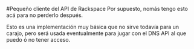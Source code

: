#Pequeño cliente del API de Rackspace
Por supuesto, nomás tengo esto acá para no perderlo después.

Esto es una implementación muy básica que no sirve todavía para un carajo, pero será usada eventualmente para jugar con el DNS API al que puedo ó no tener acceso.